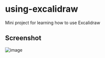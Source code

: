 # using-excalidraw

Mini project for learning how to use Excalidraw

## Screenshot

![image](https://github.com/user-attachments/assets/fc682651-9fba-4af8-93eb-379c40cc7b4c)

